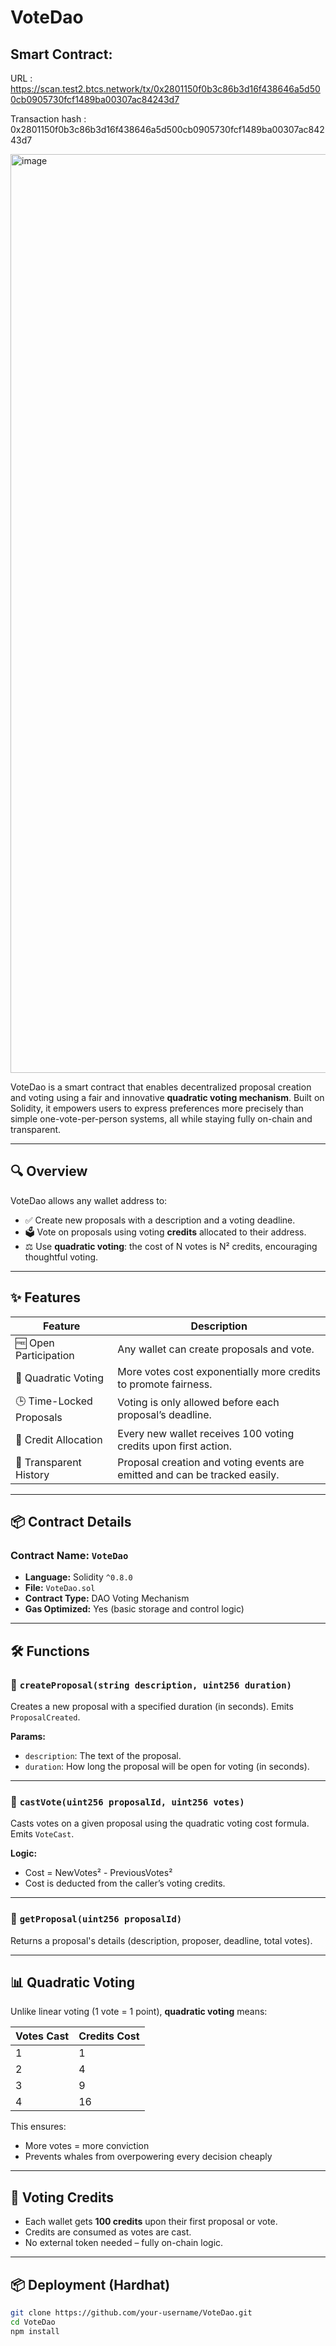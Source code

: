 # VoteDao


## Smart Contract:

URL : https://scan.test2.btcs.network/tx/0x2801150f0b3c86b3d16f438646a5d500cb0905730fcf1489ba00307ac84243d7

Transaction hash : 0x2801150f0b3c86b3d16f438646a5d500cb0905730fcf1489ba00307ac84243d7

<img width="1470" alt="image" src="https://github.com/user-attachments/assets/c6577822-bc23-4ccc-ba54-5acb72698e0d" />



VoteDao is a smart contract that enables decentralized proposal creation and voting using a fair and innovative **quadratic voting mechanism**. Built on Solidity, it empowers users to express preferences more precisely than simple one-vote-per-person systems, all while staying fully on-chain and transparent.

---

## 🔍 Overview

VoteDao allows any wallet address to:
- ✅ Create new proposals with a description and a voting deadline.
- 🗳️ Vote on proposals using voting **credits** allocated to their address.
- ⚖️ Use **quadratic voting**: the cost of N votes is N² credits, encouraging thoughtful voting.

---

## ✨ Features

| Feature                  | Description                                                                 |
|--------------------------|-----------------------------------------------------------------------------|
| 🆓 Open Participation     | Any wallet can create proposals and vote.                                   |
| 🧠 Quadratic Voting       | More votes cost exponentially more credits to promote fairness.             |
| 🕒 Time-Locked Proposals  | Voting is only allowed before each proposal’s deadline.                     |
| 🔐 Credit Allocation      | Every new wallet receives 100 voting credits upon first action.             |
| 🧾 Transparent History    | Proposal creation and voting events are emitted and can be tracked easily. |

---

## 📦 Contract Details

### Contract Name: `VoteDao`

- **Language:** Solidity `^0.8.0`
- **File:** `VoteDao.sol`
- **Contract Type:** DAO Voting Mechanism
- **Gas Optimized:** Yes (basic storage and control logic)

---

## 🛠️ Functions

### 🔹 `createProposal(string description, uint256 duration)`
Creates a new proposal with a specified duration (in seconds). Emits `ProposalCreated`.

**Params:**
- `description`: The text of the proposal.
- `duration`: How long the proposal will be open for voting (in seconds).

---

### 🔹 `castVote(uint256 proposalId, uint256 votes)`
Casts votes on a given proposal using the quadratic voting cost formula. Emits `VoteCast`.

**Logic:**
- Cost = NewVotes² - PreviousVotes²
- Cost is deducted from the caller’s voting credits.

---

### 🔹 `getProposal(uint256 proposalId)`
Returns a proposal's details (description, proposer, deadline, total votes).

---

## 📊 Quadratic Voting

Unlike linear voting (1 vote = 1 point), **quadratic voting** means:

| Votes Cast | Credits Cost |
|------------|--------------|
| 1          | 1            |
| 2          | 4            |
| 3          | 9            |
| 4          | 16           |

This ensures:
- More votes = more conviction
- Prevents whales from overpowering every decision cheaply

---

## 🔐 Voting Credits

- Each wallet gets **100 credits** upon their first proposal or vote.
- Credits are consumed as votes are cast.
- No external token needed – fully on-chain logic.

---

## 📦 Deployment (Hardhat)

```bash
git clone https://github.com/your-username/VoteDao.git
cd VoteDao
npm install

